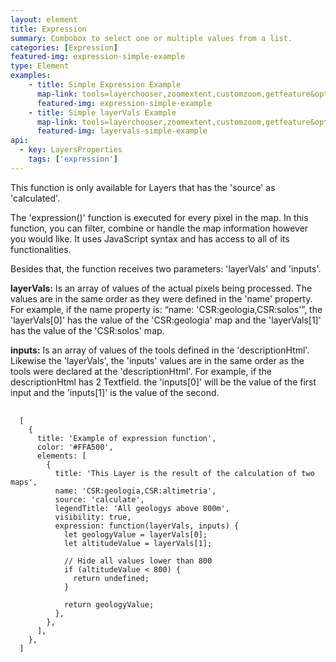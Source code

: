 ```yaml
---
layout: element
title: Expression
summary: Combobox to select one or multiple values from a list.
categories: [Expression]
featured-img: expression-simple-example
type: Element
examples:
    - title: Simple Expression Example
      map-link: tools=layerchooser,zoomextent,customzoom,getfeature&options=enablequeries,scale,startopened,capabilities&extent=&visiblelayers=1&zoomlevels=10&queryid=469
      featured-img: expression-simple-example
    - title: Simple layerVals Example
      map-link: tools=layerchooser,zoomextent,customzoom,getfeature&options=enablequeries,scale,startopened,capabilities&extent=&visiblelayers=1&zoomlevels=10&queryid=470
      featured-img: layervals-simple-example
api: 
  - key: LayersProperties
    tags: ['expression']
---
```

This function is only available for Layers that has the 'source' as 'calculated'.

The 'expression()' function is executed for every pixel in the map. In this function, you can filter, combine or handle the map information however you would like. It uses JavaScript syntax and has access to all of its functionalities.

Besides that, the function receives two parameters: 'layerVals' and 'inputs'.

<b>layerVals:</b> Is an array of values of the actual pixels being processed. The values are in the same order as they were defined in the 'name' property.
For example, if the name property is: “name: 'CSR:geologia,CSR:solos'”, the 'layerVals[0]' has the value of the 'CSR:geologia' map and the 'layerVals[1]' has the value of the 'CSR:solos' map.

<b>inputs:</b> Is an array of values of the tools defined in the 'descriptionHtml'. Likewise the 'layerVals', the 'inputs' values are in the same order as the tools were declared at the 'descriptionHtml'. 
For example, if the descriptionHtml has 2 Textfield. the 'inputs[0]' will be the value of the first input and the 'inputs[1]' is the value of the second.

<pre>
  <code>
  [
    {
      title: 'Example of expression function',
      color: '#FFA500',
      elements: [
        {
          title: 'This Layer is the result of the calculation of two maps',
          name: 'CSR:geologia,CSR:altimetria',
          source: 'calculate',
          legendTitle: 'All geologys above 800m',
          visibility: true,
          expression: function(layerVals, inputs) {
            let geologyValue = layerVals[0];
            let altitudeValue = layerVals[1];

            // Hide all values lower than 800
            if (altitudeValue < 800) {
              return undefined;
            }

            return geologyValue;
          },
        },
      ],
    },
  ]
  </code>
</pre>
